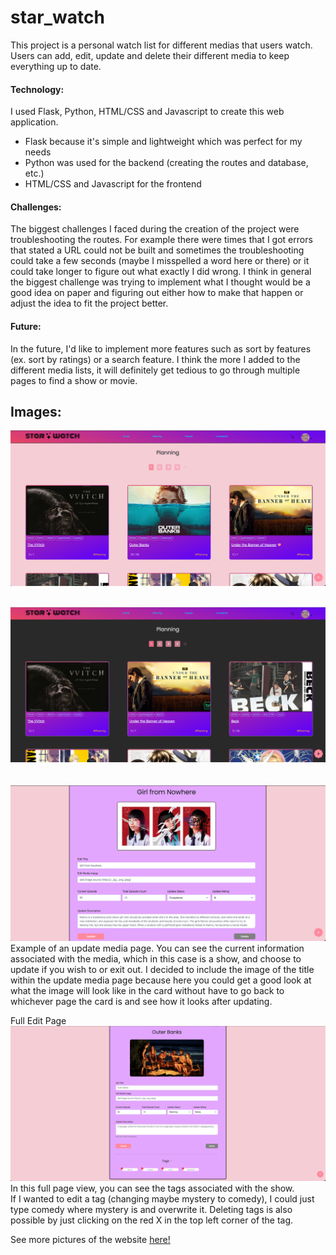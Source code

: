 # star_watch
This project is a personal watch list for different medias that users watch. Users can add, edit, update and delete
their different media to keep everything up to date.

#### Technology:

I used Flask, Python, HTML/CSS and Javascript to create this web application. 
- Flask because it's simple and lightweight which was perfect for my needs
- Python was used for the backend (creating the routes and database, etc.)
- HTML/CSS and Javascript for the frontend

#### Challenges:

The biggest challenges I faced during the creation of the project were troubleshooting the routes. For example there were times that I got errors that stated a URL could not be built 
and sometimes the troubleshooting could take a few seconds (maybe I misspelled a word here or there) or it could take longer to figure out what exactly I did wrong.
I think in general the biggest challenge was trying to implement what I thought would be a good idea on paper and figuring out either how to make that happen or adjust the idea to fit
the project better.

#### Future:

In the future, I'd like to implement more features such as sort by features (ex. sort by ratings) or a search feature. I think the more I added to the different media lists, 
it will definitely get tedious to go through multiple pages to find a show or movie.


## Images:

![Example of Planning Page](https://raw.githubusercontent.com/shann99/star_watch/master/star_watch/static/star_watch_images/planning_page.png)
<br/><br/>

![Dark Mode Planning Page](https://raw.githubusercontent.com/shann99/star_watch/master/star_watch/static/star_watch_images/dark_mode.png)
<br/><br/><br/>
![Edit Media Page](https://raw.githubusercontent.com/shann99/star_watch/master/star_watch/static/star_watch_images/edit_media.png)
Example of an update media page. You can see the current information associated with the media, which in this case is a show, and choose to update if you wish to or exit out. I decided to include the image of the title within the update media page because here you could get a good look at what the image will look like in the card without have to go back to whichever page the card is and see how it looks after updating.

Full Edit Page
![Full Edit Media Page](https://raw.githubusercontent.com/shann99/star_watch/master/star_watch/static/star_watch_images/full_page_edit.png)
<br/> In this full page view, you can see the tags associated with the show.
<br/> If I wanted to edit a tag (changing maybe mystery to comedy), I could just type comedy where mystery is and overwrite it. Deleting tags is also possible by just clicking on the red X in the top left corner of the tag.

See more pictures of the website [here!](https://github.com/shann99/star_watch/tree/master/star_watch/static/star_watch_images)
